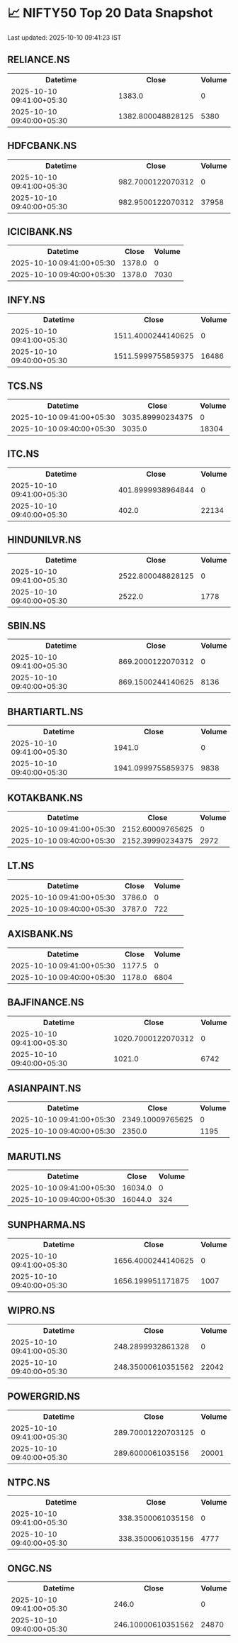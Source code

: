 # 📈 NIFTY50 Top 20 Data Snapshot

Last updated: 2025-10-10 09:41:23 IST

## RELIANCE.NS

<table>
  <tr><th>Datetime</th><th>Close</th><th>Volume</th></tr>
  <tr><td>2025-10-10 09:41:00+05:30</td><td>1383.0</td><td>0</td></tr>
  <tr><td>2025-10-10 09:40:00+05:30</td><td>1382.800048828125</td><td>5380</td></tr>
</table>

## HDFCBANK.NS

<table>
  <tr><th>Datetime</th><th>Close</th><th>Volume</th></tr>
  <tr><td>2025-10-10 09:41:00+05:30</td><td>982.7000122070312</td><td>0</td></tr>
  <tr><td>2025-10-10 09:40:00+05:30</td><td>982.9500122070312</td><td>37958</td></tr>
</table>

## ICICIBANK.NS

<table>
  <tr><th>Datetime</th><th>Close</th><th>Volume</th></tr>
  <tr><td>2025-10-10 09:41:00+05:30</td><td>1378.0</td><td>0</td></tr>
  <tr><td>2025-10-10 09:40:00+05:30</td><td>1378.0</td><td>7030</td></tr>
</table>

## INFY.NS

<table>
  <tr><th>Datetime</th><th>Close</th><th>Volume</th></tr>
  <tr><td>2025-10-10 09:41:00+05:30</td><td>1511.4000244140625</td><td>0</td></tr>
  <tr><td>2025-10-10 09:40:00+05:30</td><td>1511.5999755859375</td><td>16486</td></tr>
</table>

## TCS.NS

<table>
  <tr><th>Datetime</th><th>Close</th><th>Volume</th></tr>
  <tr><td>2025-10-10 09:41:00+05:30</td><td>3035.89990234375</td><td>0</td></tr>
  <tr><td>2025-10-10 09:40:00+05:30</td><td>3035.0</td><td>18304</td></tr>
</table>

## ITC.NS

<table>
  <tr><th>Datetime</th><th>Close</th><th>Volume</th></tr>
  <tr><td>2025-10-10 09:41:00+05:30</td><td>401.8999938964844</td><td>0</td></tr>
  <tr><td>2025-10-10 09:40:00+05:30</td><td>402.0</td><td>22134</td></tr>
</table>

## HINDUNILVR.NS

<table>
  <tr><th>Datetime</th><th>Close</th><th>Volume</th></tr>
  <tr><td>2025-10-10 09:41:00+05:30</td><td>2522.800048828125</td><td>0</td></tr>
  <tr><td>2025-10-10 09:40:00+05:30</td><td>2522.0</td><td>1778</td></tr>
</table>

## SBIN.NS

<table>
  <tr><th>Datetime</th><th>Close</th><th>Volume</th></tr>
  <tr><td>2025-10-10 09:41:00+05:30</td><td>869.2000122070312</td><td>0</td></tr>
  <tr><td>2025-10-10 09:40:00+05:30</td><td>869.1500244140625</td><td>8136</td></tr>
</table>

## BHARTIARTL.NS

<table>
  <tr><th>Datetime</th><th>Close</th><th>Volume</th></tr>
  <tr><td>2025-10-10 09:41:00+05:30</td><td>1941.0</td><td>0</td></tr>
  <tr><td>2025-10-10 09:40:00+05:30</td><td>1941.0999755859375</td><td>9838</td></tr>
</table>

## KOTAKBANK.NS

<table>
  <tr><th>Datetime</th><th>Close</th><th>Volume</th></tr>
  <tr><td>2025-10-10 09:41:00+05:30</td><td>2152.60009765625</td><td>0</td></tr>
  <tr><td>2025-10-10 09:40:00+05:30</td><td>2152.39990234375</td><td>2972</td></tr>
</table>

## LT.NS

<table>
  <tr><th>Datetime</th><th>Close</th><th>Volume</th></tr>
  <tr><td>2025-10-10 09:41:00+05:30</td><td>3786.0</td><td>0</td></tr>
  <tr><td>2025-10-10 09:40:00+05:30</td><td>3787.0</td><td>722</td></tr>
</table>

## AXISBANK.NS

<table>
  <tr><th>Datetime</th><th>Close</th><th>Volume</th></tr>
  <tr><td>2025-10-10 09:41:00+05:30</td><td>1177.5</td><td>0</td></tr>
  <tr><td>2025-10-10 09:40:00+05:30</td><td>1178.0</td><td>6804</td></tr>
</table>

## BAJFINANCE.NS

<table>
  <tr><th>Datetime</th><th>Close</th><th>Volume</th></tr>
  <tr><td>2025-10-10 09:41:00+05:30</td><td>1020.7000122070312</td><td>0</td></tr>
  <tr><td>2025-10-10 09:40:00+05:30</td><td>1021.0</td><td>6742</td></tr>
</table>

## ASIANPAINT.NS

<table>
  <tr><th>Datetime</th><th>Close</th><th>Volume</th></tr>
  <tr><td>2025-10-10 09:41:00+05:30</td><td>2349.10009765625</td><td>0</td></tr>
  <tr><td>2025-10-10 09:40:00+05:30</td><td>2350.0</td><td>1195</td></tr>
</table>

## MARUTI.NS

<table>
  <tr><th>Datetime</th><th>Close</th><th>Volume</th></tr>
  <tr><td>2025-10-10 09:41:00+05:30</td><td>16034.0</td><td>0</td></tr>
  <tr><td>2025-10-10 09:40:00+05:30</td><td>16044.0</td><td>324</td></tr>
</table>

## SUNPHARMA.NS

<table>
  <tr><th>Datetime</th><th>Close</th><th>Volume</th></tr>
  <tr><td>2025-10-10 09:41:00+05:30</td><td>1656.4000244140625</td><td>0</td></tr>
  <tr><td>2025-10-10 09:40:00+05:30</td><td>1656.199951171875</td><td>1007</td></tr>
</table>

## WIPRO.NS

<table>
  <tr><th>Datetime</th><th>Close</th><th>Volume</th></tr>
  <tr><td>2025-10-10 09:41:00+05:30</td><td>248.2899932861328</td><td>0</td></tr>
  <tr><td>2025-10-10 09:40:00+05:30</td><td>248.35000610351562</td><td>22042</td></tr>
</table>

## POWERGRID.NS

<table>
  <tr><th>Datetime</th><th>Close</th><th>Volume</th></tr>
  <tr><td>2025-10-10 09:41:00+05:30</td><td>289.70001220703125</td><td>0</td></tr>
  <tr><td>2025-10-10 09:40:00+05:30</td><td>289.6000061035156</td><td>20001</td></tr>
</table>

## NTPC.NS

<table>
  <tr><th>Datetime</th><th>Close</th><th>Volume</th></tr>
  <tr><td>2025-10-10 09:41:00+05:30</td><td>338.3500061035156</td><td>0</td></tr>
  <tr><td>2025-10-10 09:40:00+05:30</td><td>338.3500061035156</td><td>4777</td></tr>
</table>

## ONGC.NS

<table>
  <tr><th>Datetime</th><th>Close</th><th>Volume</th></tr>
  <tr><td>2025-10-10 09:41:00+05:30</td><td>246.0</td><td>0</td></tr>
  <tr><td>2025-10-10 09:40:00+05:30</td><td>246.10000610351562</td><td>24870</td></tr>
</table>

